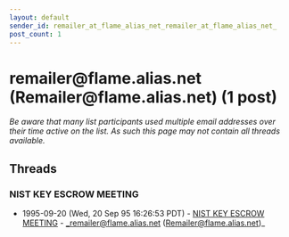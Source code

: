 ```yaml
---
layout: default
sender_id: remailer_at_flame_alias_net_remailer_at_flame_alias_net_
post_count: 1
---
```


# remailer<span>@</span>flame.alias.net (Remailer<span>@</span>flame.alias.net) (1 post)

_Be aware that many list participants used multiple email addresses over their time active on the list. As such this page may not contain all threads available._

## Threads

### NIST KEY ESCROW MEETING
+ 1995-09-20 (Wed, 20 Sep 95 16:26:53 PDT) - [NIST KEY ESCROW MEETING](/archive/1995/09/26e68866bc4c2305dfbd3bdb3507183dec96b3c8b8b892a3dd7fec78762d37de) - _remailer@flame.alias.net (Remailer@flame.alias.net)_

